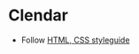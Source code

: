# Clendar

- Follow [HTML, CSS styleguide](https://mate-academy.github.io/style-guides/htmlcss.html)

